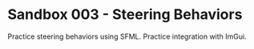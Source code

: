 # Sandbox 003 - Steering Behaviors

Practice steering behaviors using SFML.
Practice integration with ImGui.
